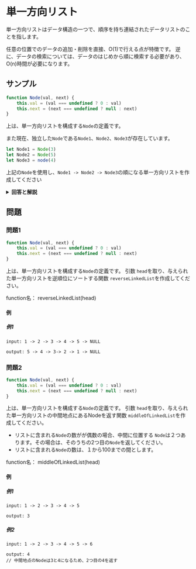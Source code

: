 
# 単一方向リスト

単一方向リストはデータ構造の一つで、順序を持ち連結されたデータリストのことを指します。

任意の位置でのデータの追加・削除を直接、O(1)で行える点が特徴です。
逆に、データの検索については、データのはじめから順に検索する必要があり、O(n)時間が必要になります。

## サンプル

```javascript
function Node(val, next) {
    this.val = (val === undefined ? 0 : val)
    this.next = (next === undefined ? null : next)
}
```

上は、単一方向リストを構成する``Node``の定義です。

また現在、独立した``Node``である``Node1``、``Node2``、``Node3``が存在しています。

```javascript
let Node1 = Node(3)
let Node2 = Node(5)
let Node3 = node(4)
```

上記の``Node``を使用し、``Node1 -> Node2 -> Node3``の順になる単一方向リストを作成してください


<details><summary><b>回答と解説</b></summary>

#### 回答

```javascript
Node1.next = Node2
Node2.next = Node3
```

#### 解説

単一方向リストは、自身の要素と、次の要素へのポインタを持つ``Node``で構成された連結リストを指します。

今回は``Node1``、``Node2``、``Node3``と、それぞれ自身の値のみを持った（次の要素へのポインタは``undefined``のまま）要素が独立していました。

そのため、連結リストを作成するには、各``Node``の次の要素へのポインタを追加することで、連結リストを完成させることができます。

</details>


## 問題

### 問題1

```javascript
function Node(val, next) {
    this.val = (val === undefined ? 0 : val)
    this.next = (next === undefined ? null : next)
}
```

上は、単一方向リストを構成する``Node``の定義です。
引数 ``head``を取り、与えられた単一方向リストを逆順位にソートする関数 ``reverseLinkedList``を作成してください。

function名：  reverseLinkedList(head)

#### 例

##### 例1

```
input: 1 -> 2 -> 3 -> 4 -> 5 -> NULL

output: 5 -> 4 -> 3-> 2 -> 1 -> NULL
```

### 問題2

```javascript
function Node(val, next) {
    this.val = (val === undefined ? 0 : val)
    this.next = (next === undefined ? null : next)
}
```

上は、単一方向リストを構成する``Node``の定義です。
引数 ``head``を取り、与えられた単一方向リストの中間地点にあるNodeを返す関数 ``middleOfLinkedList``を作成してください。

* リストに含まれる``Node``の数がが偶数の場合、中間に位置する ``Node``は２つあります。その場合は、そのうちの2つ目の``Node``を返してください。
* リストに含まれる``Node``の数は、１から100までの間とします。

function名：  middleOfLinkedList(head)

#### 例

##### 例1

```
input: 1 -> 2 -> 3 -> 4 -> 5

output: 3
```


##### 例2

```
input: 1 -> 2 -> 3 -> 4 -> 5 -> 6

output: 4
// 中間地点のNodeは3と4になるため、2つ目の4を返す
```